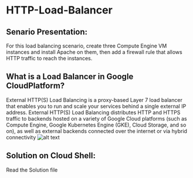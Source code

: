 # HTTP-Load-Balancer

## Senario Presentation:
For this load balancing scenario, create three Compute Engine VM instances and install Apache on them,
then add a firewall rule that allows HTTP traffic to reach the instances.

## What is a Load Balancer in Google CloudPlatform?
External HTTP(S) Load Balancing is a proxy-based Layer 7 load balancer that enables you to run and scale your services behind a single external IP address. 
External HTTP(S) Load Balancing distributes HTTP and HTTPS traffic to backends hosted on a variety of Google Cloud platforms (such as Compute Engine, 
Google Kubernetes Engine (GKE), Cloud Storage, and so on), as well as external backends connected over the internet or via hybrid connectivity
![alt text](https://cloud.google.com/static/load-balancing/images/global-ext-https-lb.svg?raw=true)

## Solution on Cloud Shell:
Read the Solution file
